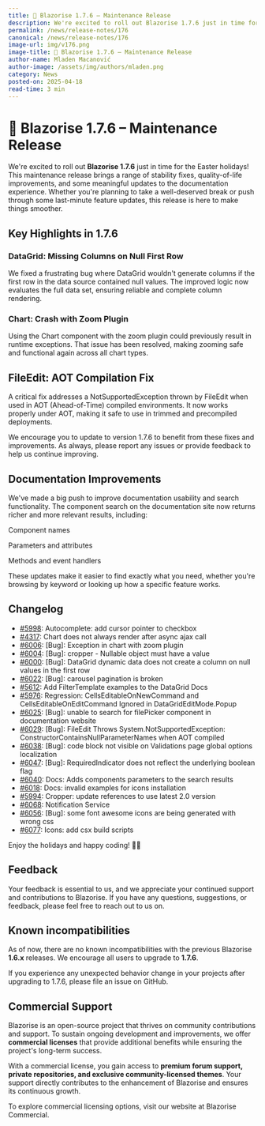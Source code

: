```yaml
---
title: 🐣 Blazorise 1.7.6 – Maintenance Release
description: We're excited to roll out Blazorise 1.7.6 just in time for the Easter holidays! This maintenance release brings a range of stability fixes, quality-of-life improvements, and some meaningful updates to the documentation experience.
permalink: /news/release-notes/176
canonical: /news/release-notes/176
image-url: img/v176.png
image-title: 🐣 Blazorise 1.7.6 – Maintenance Release
author-name: Mladen Macanović
author-image: /assets/img/authors/mladen.png
category: News
posted-on: 2025-04-18
read-time: 3 min
---
```


# 🐣 Blazorise 1.7.6 – Maintenance Release

We're excited to roll out **Blazorise 1.7.6** just in time for the Easter holidays! This maintenance release brings a range of stability fixes, quality-of-life improvements, and some meaningful updates to the documentation experience. Whether you're planning to take a well-deserved break or push through some last-minute feature updates, this release is here to make things smoother.

## Key Highlights in 1.7.6

### DataGrid: Missing Columns on Null First Row

We fixed a frustrating bug where DataGrid wouldn't generate columns if the first row in the data source contained null values. The improved logic now evaluates the full data set, ensuring reliable and complete column rendering.

### Chart: Crash with Zoom Plugin

Using the Chart component with the zoom plugin could previously result in runtime exceptions. That issue has been resolved, making zooming safe and functional again across all chart types.

## FileEdit: AOT Compilation Fix

A critical fix addresses a NotSupportedException thrown by FileEdit when used in AOT (Ahead-of-Time) compiled environments. It now works properly under AOT, making it safe to use in trimmed and precompiled deployments.

We encourage you to update to version 1.7.6 to benefit from these fixes and improvements. As always, please report any issues or provide feedback to help us continue improving.

## Documentation Improvements

We've made a big push to improve documentation usability and search functionality. The component search on the documentation site now returns richer and more relevant results, including:

Component names

Parameters and attributes

Methods and event handlers

These updates make it easier to find exactly what you need, whether you're browsing by keyword or looking up how a specific feature works.

## Changelog

- [#5998](https://github.com/Megabit/Blazorise/pull/5998): Autocomplete: add cursor pointer to checkbox
- [#4317](https://github.com/Megabit/Blazorise/issues/4317): Chart does not always render after async ajax call
- [#6006](https://github.com/Megabit/Blazorise/issues/6006): [Bug]: Exception in chart with zoom plugin
- [#6004](https://github.com/Megabit/Blazorise/issues/6004): [Bug]: cropper - Nullable object must have a value
- [#6000](https://github.com/Megabit/Blazorise/issues/): [Bug]: DataGrid dynamic data does not create a column on null values in the first row
- [#6022](https://github.com/Megabit/Blazorise/issues/6022): [Bug]: carousel pagination is broken
- [#5612](https://github.com/Megabit/Blazorise/issues/5612): Add FilterTemplate examples to the DataGrid Docs
- [#5976](https://github.com/Megabit/Blazorise/issues/5976): Regression: CellsEditableOnNewCommand and CellsEditableOnEditCommand Ignored in DataGridEditMode.Popup
- [#6025](https://github.com/Megabit/Blazorise/issues/6025): [Bug]: unable to search for filePicker component in documentation website
- [#6029](https://github.com/Megabit/Blazorise/issues/6029): [Bug]: FileEdit Throws System.NotSupportedException: ConstructorContainsNullParameterNames when AOT compiled
- [#6038](https://github.com/Megabit/Blazorise/issues/6038): [Bug]: code block not visible on Validations page global options localization
- [#6047](https://github.com/Megabit/Blazorise/issues/6047): [Bug]: RequiredIndicator does not reflect the underlying boolean flag
- [#6040](https://github.com/Megabit/Blazorise/pull/6040): Docs: Adds components parameters to the search results
- [#6018](https://github.com/Megabit/Blazorise/issues/6018): Docs: invalid examples for icons installation
- [#5994](https://github.com/Megabit/Blazorise/issues/5994): Cropper: update references to use latest 2.0 version
- [#6068](https://github.com/Megabit/Blazorise/issues/6068): Notification Service
- [#6056](https://github.com/Megabit/Blazorise/issues/6056): [Bug]: some font awesome icons are being generated with wrong css
- [#6077](https://github.com/Megabit/Blazorise/issues/6077): Icons: add csx build scripts

Enjoy the holidays and happy coding! 🐰🌷

## Feedback

Your feedback is essential to us, and we appreciate your continued support and contributions to Blazorise. If you have any questions, suggestions, or feedback, please feel free to reach out to us on.

## Known incompatibilities

As of now, there are no known incompatibilities with the previous Blazorise **1.6.x** releases. We encourage all users to upgrade to **1.7.6**.

If you experience any unexpected behavior change in your projects after upgrading to 1.7.6, please file an issue on GitHub.

## Commercial Support

Blazorise is an open-source project that thrives on community contributions and support. To sustain ongoing development and improvements, we offer **commercial licenses** that provide additional benefits while ensuring the project's long-term success.

With a commercial license, you gain access to **premium forum support, private repositories, and exclusive community-licensed themes**. Your support directly contributes to the enhancement of Blazorise and ensures its continuous growth.

To explore commercial licensing options, visit our website at Blazorise Commercial.
